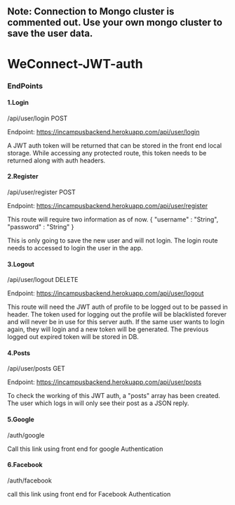 ## Note: Connection to Mongo cluster is commented out. Use your own mongo cluster to save the user data.

# WeConnect-JWT-auth

### EndPoints

#### 1.Login
/api/user/login
POST

Endpoint: https://incampusbackend.herokuapp.com/api/user/login

A JWT auth token will be returned that can be stored in the front end local storage. While accessing any protected route, this token needs to be returned along with auth headers.


#### 2.Register
/api/user/register
POST

Endpoint: https://incampusbackend.herokuapp.com/api/user/register

This route will require two information as of now.
{
"username" : "String",
"password" : "String"
}

This is only going to save the new user and will not login. The login route needs to accessed to login the user in the app.

#### 3.Logout
/api/user/logout
DELETE

Endpoint: https://incampusbackend.herokuapp.com/api/user/logout

This route will need the JWT auth of profile to be logged out to be passed in header.
The token used for logging out the profile will be blacklisted forever and will never be in use for this server auth.
If the same user wants to login again, they will login and a new token will be generated.
The previous logged out expired token will be stored in DB.

#### 4.Posts
/api/user/posts
GET

Endpoint: https://incampusbackend.herokuapp.com/api/user/posts

To check the working of this JWT auth, a "posts" array has been created. The user which logs in will only see their post as a JSON reply. 

#### 5.Google
/auth/google

Call this link using front end for google Authentication

#### 6.Facebook
/auth/facebook

call this link using front end for Facebook Authentication
